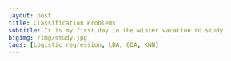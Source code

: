 ```yaml
---
layout: post
title: Classification Problems
subtitle: It is my first day in the winter vacation to study
bigimg: /img/study.jpg
tags: [Logistic regression, LDA, QDA, KNN]
---
```

